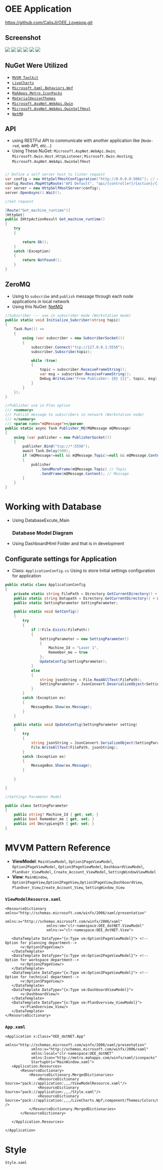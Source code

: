 # OEE Application
https://github.com/CalisJI/OEE_Lovepop.git

## Screenshot
![](./Image/webdb.png)
![](./Image/dashboard.png)
![](./Image/login.png)
![](./Image/plan.png)
![](./Image/superviser.png)
![](./Image/technical.png)


## NuGet Were Utilized
- [`MVVM Toolkit`](https://learn.microsoft.com/en-us/dotnet/communitytoolkit/mvvm/)
- [`LiveCharts`](https://v0.lvcharts.com/App/examples/v1/Wpf/Install)
- [`Microsoft.Xaml.Behaviors.Wpf`](https://github.com/Microsoft/XamlBehaviorsWpf?tab=readme-ov-file)
- [`MahApps.Metro.IconPacks`](https://github.com/MahApps/MahApps.Metro.IconPacks)
- [`MaterialDesignThemes`](https://github.com/MaterialDesignInXAML/MaterialDesignInXamlToolkit)
- [`Microsoft.AspNet.WebApi.Owin`](https://dotnet.microsoft.com/en-us/apps/aspnet/apis)
- [`Microsoft.AspNet.WebApi.OwinSelfHost`](https://dotnet.microsoft.com/en-us/apps/aspnet/apis)
- [`NetMQ`](https://netmq.readthedocs.io/en/latest/pub-sub/)
## API 
- using RESTFul API to communicate with another application like (`Node-red`, web API, etc...)
- Using These NuGet: `Microsoft.AspNet.WebApi.Owin`; `Microsoft.Owin.Host.HttpListener`; `Microsoft.Owin.Hosting`; `Microsoft.AspNet.WebApi.OwinSelfHost`
```csharp 

// Define a self server host to lister request
var config = new HttpSelfHostConfiguration("http://0.0.0.0:5001"); // open port 5001
config.Routes.MapHttpRoute("API Default", "api/{controller}/{action}/{id}", new { id = RouteParameter.Optional, action = RouteParameter.Optional });
var server = new HttpSelfHostServer(config);
server.OpenAsync().Wait();


```

```csharp
//Get request

[Route("Get_machine_runtime")]
[HttpGet]
public IHttpActionResult Get_machine_runtime() 
{
    try
    {
                
        return Ok();
    }
    catch (Exception)
    {
        return NotFound();
    }
} 

```

## ZeroMQ
- Using to `subscribe` and `publish` message through each node applications in local network
- Using this NuGet: [NetMQ](https://netmq.readthedocs.io/en/latest/pub-sub/)
```csharp
//Subscriber --- use in subscriber mode (Workstation mode)
public static void Initialize_Subcriber(string topic) 
{
    Task.Run(() =>
    {
        using (var subscriber = new SubscriberSocket())
        {
            subscriber.Connect("tcp://127.0.0.1:5556");
            subscriber.Subscribe(topic);

            while (true)
            {
                topic = subscriber.ReceiveFrameString();
                var msg = subscriber.ReceiveFrameString();
                Debug.WriteLine("From Publisher: {0} {1}", topic, msg);
            }
        }
    });
}
```
```csharp
//Publisher use in Plan option
/// <summary>
/// Publish message to subscribers in network (Workstation node)
/// </summary>
/// <param name="mQMessage"></param>
public static async Task Publisher_MQ(MQMessage mQMessage) 
{
    using (var publisher = new PublisherSocket())
    {
        publisher.Bind("tcp://*:5556");
        await Task.Delay(500);
        if (mQMessage!=null && mQMessage.Topic!=null && mQMessage.Content!=null) 
        {
            publisher
                .SendMoreFrame(mQMessage.Topic) // Topic
                .SendFrame(mQMessage.Content); // Message 
        }
    }
}
```
# Working with Database
- Using DatabaseExcute_Main
  ### Database Model Diagram


- Using DashboardHtml Folder and that is in development 


## Configurate settings for Application
- Class: `ApplicationConfig.cs`
Using to store Initial settings configuration for application

```csharp
public static class ApplicationConfig
{
    private static string FilePath = Directory.GetCurrentDirectory() + @"/Settings.json";
    public static string Datapath = Directory.GetCurrentDirectory() + @"/Data.dat";
    public static SettingParameter SettingParameter;

    public static void GetConfig() 
    {
        try
        {
            if (!File.Exists(FilePath))
            {
                SettingParameter = new SettingParameter()
                {
                    Machine_Id = "Laser 1",
                    Remember_me = true
                };
                UpdateConfig(SettingParameter);
            }
            else
            {
                string jsonString = File.ReadAllText(FilePath);
                SettingParameter = JsonConvert.DeserializeObject<SettingParameter>(jsonString);
            }
        }
        catch (Exception ex)
        {
            MessageBox.Show(ex.Message);
        }
    }

    public static void UpdateConfig(SettingParameter setting) 
    {
        try
        {
            string jsonString = JsonConvert.SerializeObject(SettingParameter, Formatting.Indented);
            File.WriteAllText(FilePath, jsonString);
        }
        catch (Exception ex)
        {
            MessageBox.Show(ex.Message);
        }
            
    }

}

//Settings Parameter Model

public class SettingParameter
{
    public string? Machine_Id { get; set; }
    public bool Remember_me { get; set; }
    public int DecrypLength { get; set; }
}
```

# MVVM Pattern Reference
- **ViewModel**: `MainViewModel`, `Option1PageViewModel`, `Option2PageViewModel`, `Option3PageViewModel`, `DashboardViewModel`, `PlanOver_ViewModel`, `Create_Account_ViewModel`, `SettingWindowViewModel`
- **View**: `MainWindow`, `Option1PageView`,`Option2PageView`,`Option3PageView`,`DashboardView`, `PlanOver_View`,`Create_Account_View`, `SettingWindow_View`
 ### `ViewModelResource.xaml`
 ```xaml
 <ResourceDictionary xmlns="http://schemas.microsoft.com/winfx/2006/xaml/presentation"
                    xmlns:x="http://schemas.microsoft.com/winfx/2006/xaml"
                    xmlns:vm="clr-namespace:OEE_dotNET.ViewModel"
                    xmlns:v="clr-namespace:OEE_dotNET.View">

    <DataTemplate DataType="{x:Type vm:Option1PageViewModel}"> <!--Option for planning department-->
        <v:Option1PageView/>
    </DataTemplate>
    <DataTemplate DataType="{x:Type vm:Option2PageViewModel}"> <!--Option for workspace department-->
        <v:Option2PageView/>
    </DataTemplate>
    <DataTemplate DataType="{x:Type vm:Option3PageViewModel}"> <!-- Option for technical department-->
        <v:Option3PageView/>
    </DataTemplate>
    <DataTemplate DataType="{x:Type vm:DashboardViewModel}">
        <v:DashboardView/>
    </DataTemplate>
    <DataTemplate DataType="{x:Type vm:PlanOverview_ViewModel}">
        <v:PlanOverview_View/>
    </DataTemplate>
</ResourceDictionary>
 
 ```
 ### `App.xaml`
 ```xaml
 <Application x:Class="OEE_dotNET.App"
             xmlns="http://schemas.microsoft.com/winfx/2006/xaml/presentation"
             xmlns:x="http://schemas.microsoft.com/winfx/2006/xaml"
             xmlns:local="clr-namespace:OEE_dotNET"
             xmlns:Icon="http://metro.mahapps.com/winfx/xaml/iconpacks"
             StartupUri="MainWindow.xaml">
    <Application.Resources>
        <ResourceDictionary>
            <ResourceDictionary.MergedDictionaries>
                <ResourceDictionary Source="pack://application:,,,/ViewModelResource.xaml"/>
                <ResourceDictionary Source="pack://application:,,,/Style.xaml"/>
                <ResourceDictionary Source="pack://application:,,,/LiveCharts.Wpf;component/Themes/Colors/material.xaml" />
            </ResourceDictionary.MergedDictionaries>
        </ResourceDictionary>
       
    </Application.Resources>
    
</Application>

 ```
# Style
 `Style.xaml`

